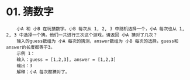 #  01. 猜数字
        小A 和 小B 在玩猜数字。小B 每次从 1, 2, 3 中随机选择一个，小A 每次也从 1, 2, 3 中选择一个猜。他们一共进行三次这个游戏，请返回 小A 猜对了几次？
        输入的guess数组为 小A 每次的猜测，answer数组为 小B 每次的选择。guess和answer的长度都等于3。
        示例 1：
        输入：guess = [1,2,3], answer = [1,2,3]
        输出：3
        解释：小A 每次都猜对了。